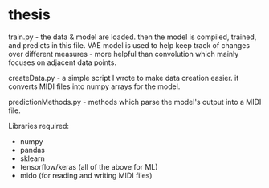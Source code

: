 # thesis

train.py - the data & model are loaded. then the model is compiled, trained, and predicts in this file.
           VAE model is used to help keep track of changes over different measures - more helpful than convolution which mainly focuses
           on adjacent data points.

createData.py - a simple script I wrote to make data creation easier.
                it converts MIDI files into numpy arrays for the model.

predictionMethods.py - methods which parse the model's output into a MIDI file.

Libraries required:

- numpy
- pandas
- sklearn
- tensorflow/keras (all of the above for ML)
- mido (for reading and writing MIDI files)

